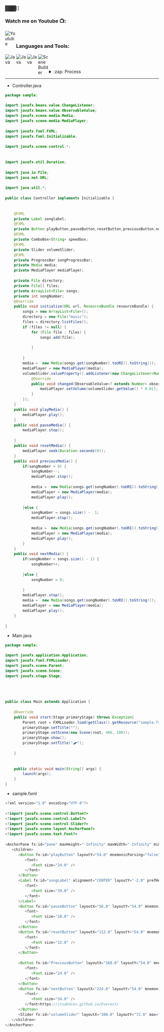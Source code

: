 [<img align="left" alt="Java " width="36px" src="https://github.com/itsabdiev/Music-PLayer/blob/main/images/%D0%A1%D0%BD%D0%B8%D0%BC%D0%BE%D0%BA%20%D1%8D%D0%BA%D1%80%D0%B0%D0%BD%D0%B0%20(2).png" />]  <br />
### Watch me on Youtube 📺:
[<img align="left" alt="Youtube" width="36px" src="https://i.pinimg.com/originals/19/7b/36/197b365922d1ea3aa1a932ff9bbda4a6.png" />][youtube]  <br />
### Languages and Tools:
[<img align="left" alt="Java " width="36px" src="https://img.icons8.com/ios/452/domain.png" />][website]
[<img align="left" alt="Java " width="36px" src="https://pbs.twimg.com/profile_images/1206618215767584769/zl48EuhC.jpg" />][Intellij]
[<img align="left" alt="Java " width="36px" src="https://icon-library.com/images/java-icon-png/java-icon-png-2.jpg" />][Java]
[<img align="left" alt="Scene Builder " width="36px" src="https://gluonhq.com/wp-content/uploads/2015/02/SceneBuilderLogo-300x300@2x.png" />][SceneBuilder]  <br /> 

<br />


   <details>
  <summary>:zap: Process</summary>
  
 
<!--START_SECTION:activity-->
1. 🎨 Working on design of mp3 player
2. 🧩 Creating structure of code
3. 💾 Using mp3 libraries
4. 🎧 End of work
5. 😎 Enjoy
<!--END_SECTION:activity-->

</details>

---

* Controller.java
```java
package sample;

import javafx.beans.value.ChangeListener;
import javafx.beans.value.ObservableValue;
import javafx.scene.media.Media;
import javafx.scene.media.MediaPlayer;

import javafx.fxml.FXML;
import javafx.fxml.Initializable;

import javafx.scene.control.*;


import javafx.util.Duration;

import java.io.File;
import java.net.URL;

import java.util.*;

public class Controller implements Initializable {


    @FXML
    private Label songlabel;
    @FXML
    private Button playButton,pauseButton,resetButton,previousButton,nextButton;
    @FXML
    private ComboBox<String> speedbox;
    @FXML
    private Slider volumeSlider;
    @FXML
    private ProgressBar songProgressBar;
    private Media media;
    private MediaPlayer mediaPlayer;

    private File directory;
    private File[] files;
    private ArrayList<File> songs;
    private int songNumber;
    @Override
    public void initialize(URL url, ResourceBundle resourceBundle) {
        songs = new ArrayList<File>();
        directory = new File("music");
        files = directory.listFiles();
        if (files != null) {
            for (File file : files) {
                songs.add(file);

            }

        }
        media =  new Media(songs.get(songNumber).toURI().toString());
        mediaPlayer = new MediaPlayer(media);
        volumeSlider.valueProperty().addListener(new ChangeListener<Number>() {
            @Override
            public void changed(ObservableValue<? extends Number> observableValue, Number number, Number t1) {
                mediaPlayer.setVolume(volumeSlider.getValue() * 0.01);
            }
        });
    }
    public void playMedia() {
        mediaPlayer.play();
    }
    public void pauseMedia() {
        mediaPlayer.stop();

    }
    public void resetMedia() {
        mediaPlayer.seek(Duration.seconds(0));
    }
    public void previousMedia() {
        if(songNumber > 0) {
            songNumber--;
            mediaPlayer.stop();

            media =  new Media(songs.get(songNumber).toURI().toString());
            mediaPlayer = new MediaPlayer(media);
            mediaPlayer.play();

        }else {
            songNumber = songs.size() -  1;
            mediaPlayer.stop();

            media =  new Media(songs.get(songNumber).toURI().toString());
            mediaPlayer = new MediaPlayer(media);
            mediaPlayer.play();
        }
    }
    public void nextMedia() {
        if(songNumber < songs.size() - 1) {
            songNumber++;

        }else {
            songNumber = 0;

        }
        mediaPlayer.stop();
        media =  new Media(songs.get(songNumber).toURI().toString());
        mediaPlayer = new MediaPlayer(media);
        mediaPlayer.play();
    }

}
```  
* Main.java
```java
package sample;

import javafx.application.Application;
import javafx.fxml.FXMLLoader;
import javafx.scene.Parent;
import javafx.scene.Scene;
import javafx.stage.Stage;




public class Main extends Application {

    @Override
    public void start(Stage primaryStage) throws Exception{
        Parent root = FXMLLoader.load(getClass().getResource("sample.fxml"));
        primaryStage.setTitle("");
        primaryStage.setScene(new Scene(root, 406, 108));
        primaryStage.show();
        primaryStage.setTitle("◢◤");

    }


    public static void main(String[] args) {
        launch(args);
    }
}

```  
* sample.fxml
```java
<?xml version="1.0" encoding="UTF-8"?>

<?import javafx.scene.control.Button?>
<?import javafx.scene.control.Label?>
<?import javafx.scene.control.Slider?>
<?import javafx.scene.layout.AnchorPane?>
<?import javafx.scene.text.Font?>

<AnchorPane fx:id="pane" maxHeight="-Infinity" maxWidth="-Infinity" minHeight="-Infinity" minWidth="-Infinity" prefHeight="108.0" prefWidth="406.0" style="-fx-background-color: #222222;" xmlns="http://javafx.com/javafx/15.0.1" xmlns:fx="http://javafx.com/fxml/1" fx:controller="sample.Controller">
   <children>
      <Button fx:id="playButton" layoutY="54.0" mnemonicParsing="false" onAction="#playMedia" prefHeight="51.0" prefWidth="56.0" text="▶" wrapText="true">
         <font>
            <Font size="24.0" />
         </font>
      </Button>
      <Label fx:id="songLabel" alignment="CENTER" layoutY="-2.0" prefHeight="0.0" prefWidth="406.0" text="𝅙" textFill="#f0dfdf">
         <font>
            <Font size="39.0" />
         </font>
      </Label>
      <Button fx:id="pauseButton" layoutX="56.0" layoutY="54.0" mnemonicParsing="false" onAction="#pauseMedia" prefHeight="51.0" prefWidth="56.0" text="〓">
         <font>
            <Font size="20.0" />
         </font>
      </Button>
      <Button fx:id="resetButton" layoutX="112.0" layoutY="54.0" mnemonicParsing="false" onAction="#resetMedia" prefHeight="51.0" prefWidth="56.0" text="⏏">
         <font>
            <Font size="22.0" />
         </font>
      </Button>
      
      <Button fx:id="PreviousButton" layoutX="168.0" layoutY="54.0" mnemonicParsing="false" onAction="#previousMedia" prefHeight="51.0" prefWidth="56.0" text="►">
         <font>
            <Font size="24.0" />
         </font>
      </Button>
      <Button fx:id="nextButton" layoutX="224.0" layoutY="54.0" mnemonicParsing="false" onAction="#nextMedia" prefHeight="51.0" prefWidth="56.0" text="◄">
         <font>
            <Font size="24.0" />
         </font>https://itsabdiev.github.io/Everest/
      </Button>
      <Slider fx:id="volumeSlider" layoutX="300.0" layoutY="72.0" max="200.0" prefHeight="9.0" prefWidth="81.0" value="100.0" />
   </children>
</AnchorPane>

```

[website]: https://itsabdiev.github.io/Everest/
[Intellij]: https://www.jetbrains.com/
[Java]: https://www.java.com/ru/
[SceneBuilder]: https://gluonhq.com/products/scene-builder/
[youtube]: https://www.youtube.com/

